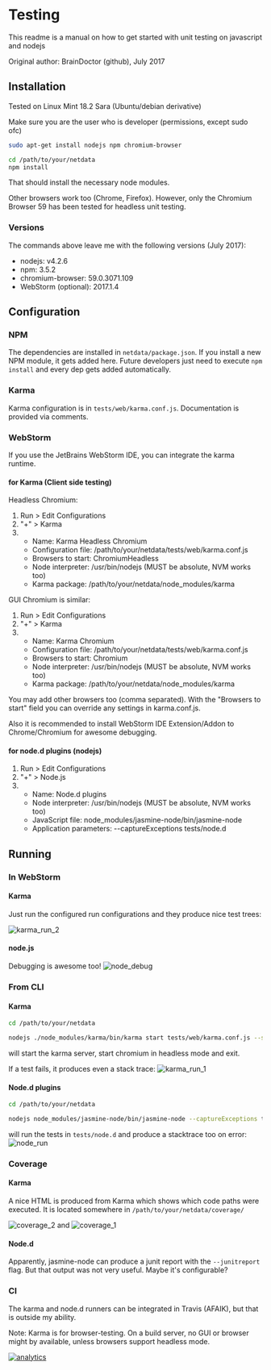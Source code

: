 # Testing
This readme is a manual on how to get started with unit testing on javascript and nodejs

Original author: BrainDoctor (github), July 2017

## Installation

Tested on Linux Mint 18.2 Sara (Ubuntu/debian derivative)

Make sure you are the user who is developer (permissions, except sudo ofc)

```sh
sudo apt-get install nodejs npm chromium-browser

cd /path/to/your/netdata
npm install
```

That should install the necessary node modules.

Other browsers work too (Chrome, Firefox). However, only the Chromium Browser 59 has been tested for headless unit testing.

### Versions

The commands above leave me with the following versions (July 2017):

 - nodejs: v4.2.6
 - npm: 3.5.2
 - chromium-browser: 59.0.3071.109
 - WebStorm (optional): 2017.1.4

## Configuration

### NPM

The dependencies are installed in `netdata/package.json`. If you install a new NPM module, it gets added here. Future developers just need to execute `npm install` and every dep gets added automatically.

### Karma

Karma configuration is in `tests/web/karma.conf.js`. Documentation is provided via comments.

### WebStorm

If you use the JetBrains WebStorm IDE, you can integrate the karma runtime.

#### for Karma (Client side testing)

Headless Chromium:
1. Run > Edit Configurations
2. "+" > Karma
3. - Name: Karma Headless Chromium
   - Configuration file: /path/to/your/netdata/tests/web/karma.conf.js
   - Browsers to start: ChromiumHeadless
   - Node interpreter: /usr/bin/nodejs (MUST be absolute, NVM works too)
   - Karma package: /path/to/your/netdata/node_modules/karma

GUI Chromium is similar:
1. Run > Edit Configurations
2. "+" > Karma
3. - Name: Karma Chromium
   - Configuration file: /path/to/your/netdata/tests/web/karma.conf.js
   - Browsers to start: Chromium
   - Node interpreter: /usr/bin/nodejs (MUST be absolute, NVM works too)
   - Karma package: /path/to/your/netdata/node_modules/karma

You may add other browsers too (comma separated). With the "Browsers to start" field you can override any settings in karma.conf.js.

Also it is recommended to install WebStorm IDE Extension/Addon to Chrome/Chromium for awesome debugging.

#### for node.d plugins (nodejs)

1. Run > Edit Configurations
2. "+" > Node.js
3. - Name: Node.d plugins
   - Node interpreter: /usr/bin/nodejs (MUST be absolute, NVM works too)
   - JavaScript file: node_modules/jasmine-node/bin/jasmine-node
   - Application parameters: --captureExceptions tests/node.d

## Running

### In WebStorm

#### Karma
Just run the configured run configurations and they produce nice test trees:

![karma_run_2](https://user-images.githubusercontent.com/12159026/28277789-559149f6-6b1b-11e7-9cc7-a81d81d12c35.png)

#### node.js

Debugging is awesome too!
![node_debug](https://user-images.githubusercontent.com/12159026/28277879-8beee5ee-6b1b-11e7-9356-3156956f2282.png)

### From CLI

#### Karma

```sh
cd /path/to/your/netdata

nodejs ./node_modules/karma/bin/karma start tests/web/karma.conf.js --single-run=true --browsers=ChromiumHeadless
```
will start the karma server, start chromium in headless mode and exit.

If a test fails, it produces even a stack trace:
![karma_run_1](https://user-images.githubusercontent.com/12159026/28277754-3682bebe-6b1b-11e7-8b7e-66b23d87177d.png)

#### Node.d plugins

```sh
cd /path/to/your/netdata

nodejs node_modules/jasmine-node/bin/jasmine-node --captureExceptions tests/node.d
```

will run the tests in `tests/node.d` and produce a stacktrace too on error:
![node_run](https://user-images.githubusercontent.com/12159026/28277812-65bb69b0-6b1b-11e7-8500-bcdbb3436574.png)

### Coverage

#### Karma

A nice HTML is produced from Karma which shows which code paths were executed. It is located somewhere in `/path/to/your/netdata/coverage/`

![coverage_2](https://user-images.githubusercontent.com/12159026/28277719-142146c4-6b1b-11e7-9992-3e88dee2efd2.png)
and
![coverage_1](https://user-images.githubusercontent.com/12159026/28277687-fa93e360-6b1a-11e7-995f-cbb4c5d012a7.png)

#### Node.d

Apparently, jasmine-node can produce a junit report with the `--junitreport` flag. But that output was not very useful. Maybe it's configurable?

### CI

The karma and node.d runners can be integrated in Travis (AFAIK), but that is outside my ability.

Note: Karma is for browser-testing. On a build server, no GUI or browser might by available, unless browsers support headless mode.


[![analytics](https://www.google-analytics.com/collect?v=1&aip=1&t=pageview&_s=1&ds=github&dr=https%3A%2F%2Fgithub.com%2Fnetdata%2Fnetdata&dl=https%3A%2F%2Fmy-netdata.io%2Fgithub%2Ftests%2FREADME&_u=MAC~&cid=5792dfd7-8dc4-476b-af31-da2fdb9f93d2&tid=UA-64295674-3)]()
